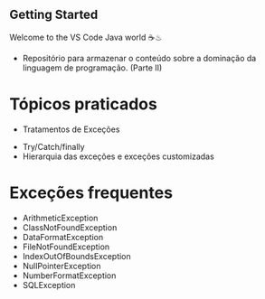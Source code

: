 ## Getting Started

Welcome to the VS Code Java world ☕♨
 
 - Repositório para armazenar o conteúdo sobre a dominação da linguagem de programação. 
 (Parte II) 

# Tópicos praticados

 - Tratamentos de Exceções 
  * Try/Catch/finally
  * Hierarquia das exceções e exceções customizadas 
  
  # Exceções frequentes 
  
 - ArithmeticException
 - ClassNotFoundException
 - DataFormatException
 - FileNotFoundException
 - IndexOutOfBoundsException
 - NullPointerException
 - NumberFormatException
 - SQLException
